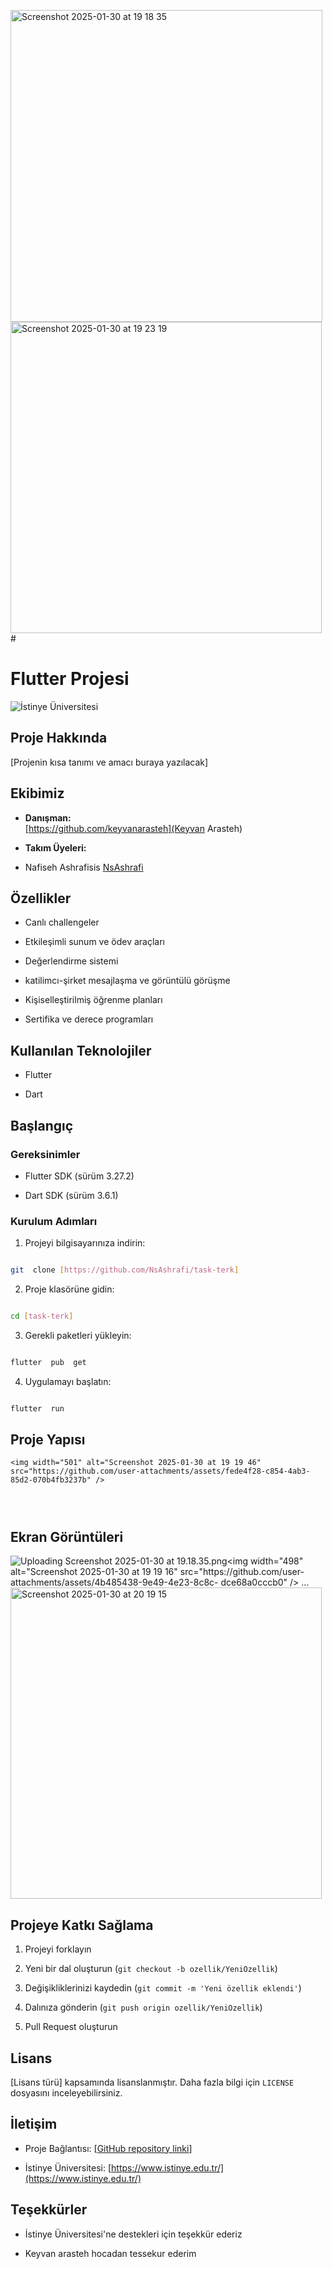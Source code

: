 <img width="499" alt="Screenshot 2025-01-30 at 19 18 35" src="https://github.com/user-attachments/assets/a7a1ab02-6a6d-4b39-b12c-f8fc2cd0fda4" /><img width="498" alt="Screenshot 2025-01-30 at 19 23 19" src="https://github.com/user-attachments/assets/5553cf24-907f-4fcd-9f2b-495fe12622df" />#

# Flutter Projesi

![İstinye Üniversitesi](https://www.unitededucation.com/linklogoch/istinye-university-logo.png)

## Proje Hakkında

[Projenin kısa tanımı ve amacı buraya yazılacak]

## Ekibimiz

- **Danışman:**  
  [https://github.com/keyvanarasteh](Keyvan Arasteh)

- **Takım Üyeleri:**

- Nafiseh Ashrafisis [NsAshrafi](https://github.com/NsAshrafi)

## Özellikler

- Canlı challengeler 

- Etkileşimli sunum ve ödev araçları 

- Değerlendirme sistemi 

- katilimcı-şirket mesajlaşma ve görüntülü görüşme 

- Kişiselleştirilmiş öğrenme planları 

- Sertifika ve derece programları 

## Kullanılan Teknolojiler

- Flutter

- Dart

## Başlangıç

### Gereksinimler

- Flutter SDK (sürüm 3.27.2)

- Dart SDK (sürüm 3.6.1)


### Kurulum Adımları

1. Projeyi bilgisayarınıza indirin:

```bash

git  clone [https://github.com/NsAshrafi/task-terk]

```

2. Proje klasörüne gidin:

```bash

cd [task-terk]

```

3. Gerekli paketleri yükleyin:

```bash

flutter  pub  get

```

4. Uygulamayı başlatın:

```bash

flutter  run

```

## Proje Yapısı

```<img width="499" alt="Screenshot 2025-01-30 at 19 22 11" src="https://github.com/user-attachments/assets/f7e3d0a1-86fb-4bb5-8cea-ecf3ee833a7f" />
<img width="501" alt="Screenshot 2025-01-30 at 19 19 46" src="https://github.com/user-attachments/assets/fede4f28-c854-4ab3-85d2-070b4fb3237b" />




```

## Ekran Görüntüleri
![Uploading Screenshot 2025-01-30 at 19.18.35.png<img width="498" alt="Screenshot 2025-01-30 at 19 19 16" src="https://github.com/user-attachments/assets/4b485438-9e49-4e23-8c8c-<img width="498" alt="Screenshot 2025-01-30 at 19 23 19" src="https://github.com/user-attachments/assets/46a06b0a-7234-4fd7-aa12-274e52505054" />
dce68a0cccb0" />
…]()<img width="498" alt="Screenshot 2025-01-30 at 20 19 15" src="https://github.com/user-attachments/assets/58e1fe2e-1c84-451d-85f0-270834d02c7c" />




## Projeye Katkı Sağlama

1. Projeyi forklayın

2. Yeni bir dal oluşturun (`git checkout -b ozellik/YeniOzellik`)

3. Değişikliklerinizi kaydedin (`git commit -m 'Yeni özellik eklendi'`)

4. Dalınıza gönderin (`git push origin ozellik/YeniOzellik`)

5. Pull Request oluşturun

## Lisans

[Lisans türü] kapsamında lisanslanmıştır. Daha fazla bilgi için `LICENSE` dosyasını inceleyebilirsiniz.

## İletişim

- Proje Bağlantısı: [[GitHub repository linki](https://github.com/NsAshrafi/task-terk)]

- İstinye Üniversitesi: [https://www.istinye.edu.tr/](https://www.istinye.edu.tr/)

## Teşekkürler

- İstinye Üniversitesi'ne destekleri için teşekkür ederiz

- Keyvan arasteh hocadan tessekur ederim
